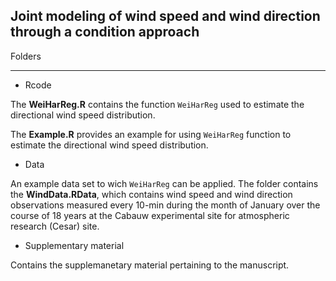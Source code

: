 ## Joint modeling of wind speed and wind direction through a condition approach
Folders
_______
* Rcode

The **WeiHarReg.R** contains the function `WeiHarReg` used to estimate the directional wind speed distribution.

The **Example.R** provides an example for using `WeiHarReg` function to estimate the directional wind speed distribution.

* Data

An example data set to wich `WeiHarReg` can be applied. The folder contains the **WindData.RData**, which contains wind speed and wind direction observations measured every 10-min during the month of January over the course of 18 years at the Cabauw experimental site for atmospheric research (Cesar) site. 

* Supplementary material

Contains the supplemanetary material pertaining to the manuscript.
